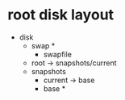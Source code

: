 # root disk layout

- disk
    - swap *
        - swapfile
    - root  -> snapshots/current
    - snapshots
        - current  -> base
        - base *

